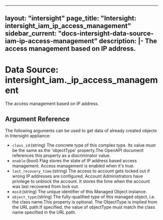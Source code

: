 
---
layout: "intersight"
page_title: "Intersight: intersight_iam_ip_access_management"
sidebar_current: "docs-intersight-data-source-iam-ip-access-management"
description: |-
The access management based on IP address.
---

# Data Source: intersight_iam._ip_access_management
The access management based on IP address.
## Argument Reference
The following arguments can be used to get data of already created objects in Intersight appliance:
* `class_id`:(string) The concrete type of this complex type. Its value must be the same as the 'objectType' property.The OpenAPI document references this property as a discriminator value. 
* `enable`:(bool) Flag stores the state of IP address based access management. Access management is enabled when it's true. 
* `last_recovery_time`:(string) The access to account gets locked out if wrong IP addresses are configured. Account Administrators have privilege to unblock the account. It stores the time when the account was last recovered from lock out. 
* `moid`:(string) The unique identifier of this Managed Object instance. 
* `object_type`:(string) The fully-qualified type of this managed object, i.e. the class name.This property is optional. The ObjectType is implied from the URL path.If specified, the value of objectType must match the class name specified in the URL path. 
